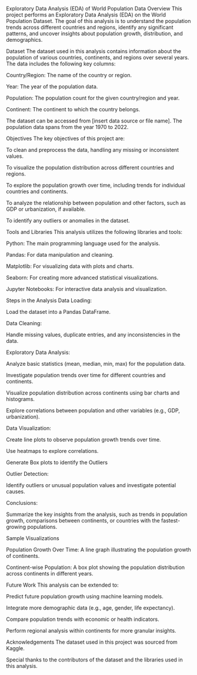 Exploratory Data Analysis (EDA) of World Population Data
Overview
This project performs an Exploratory Data Analysis (EDA) on the World Population Dataset. The goal of this analysis is to understand the population trends across different countries and regions, identify any significant patterns, and uncover insights about population growth, distribution, and demographics.

Dataset
The dataset used in this analysis contains information about the population of various countries, continents, and regions over several years. The data includes the following key columns:

Country/Region: The name of the country or region.

Year: The year of the population data.

Population: The population count for the given country/region and year.

Continent: The continent to which the country belongs.

The dataset can be accessed from [insert data source or file name]. The population data spans from the year 1970 to 2022.

Objectives
The key objectives of this project are:

To clean and preprocess the data, handling any missing or inconsistent values.

To visualize the population distribution across different countries and regions.

To explore the population growth over time, including trends for individual countries and continents.

To analyze the relationship between population and other factors, such as GDP or urbanization, if available.

To identify any outliers or anomalies in the dataset.

Tools and Libraries
This analysis utilizes the following libraries and tools:

Python: The main programming language used for the analysis.

Pandas: For data manipulation and cleaning.

Matplotlib: For visualizing data with plots and charts.

Seaborn: For creating more advanced statistical visualizations.

Jupyter Notebooks: For interactive data analysis and visualization.

Steps in the Analysis
Data Loading:

Load the dataset into a Pandas DataFrame.

Data Cleaning:

Handle missing values, duplicate entries, and any inconsistencies in the data.

Exploratory Data Analysis:

Analyze basic statistics (mean, median, min, max) for the population data.

Investigate population trends over time for different countries and continents.

Visualize population distribution across continents using bar charts and histograms.

Explore correlations between population and other variables (e.g., GDP, urbanization).

Data Visualization:

Create line plots to observe population growth trends over time.

Use heatmaps to explore correlations.

Generate Box plots to identify the Outliers

Outlier Detection:

Identify outliers or unusual population values and investigate potential causes.

Conclusions:

Summarize the key insights from the analysis, such as trends in population growth, comparisons between continents, or countries with the fastest-growing populations.

Sample Visualizations

Population Growth Over Time: A line graph illustrating the population growth of continents.

Continent-wise Population: A box plot showing the population distribution across continents in different years.

Future Work
This analysis can be extended to:

Predict future population growth using machine learning models.

Integrate more demographic data (e.g., age, gender, life expectancy).

Compare population trends with economic or health indicators.

Perform regional analysis within continents for more granular insights.

Acknowledgements
The dataset used in this project was sourced from Kaggle.

Special thanks to the contributors of the dataset and the libraries used in this analysis.


